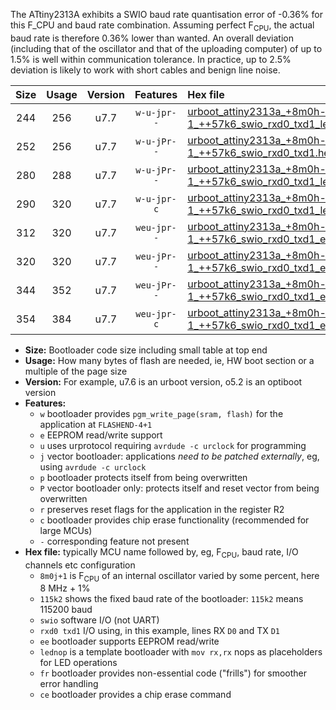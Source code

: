 The ATtiny2313A exhibits a SWIO baud rate quantisation error of -0.36% for this F_CPU and baud rate combination. Assuming perfect F<sub>CPU</sub>, the actual baud rate is therefore 0.36% lower than wanted. An overall deviation (including that of the oscillator and that of the uploading computer) of up to 1.5% is well within communication tolerance. In practice, up to 2.5% deviation is likely to work with short cables and benign line noise.

|Size|Usage|Version|Features|Hex file|
|:-:|:-:|:-:|:-:|:--|
|244|256|u7.7|`w-u-jpr--`|[urboot_attiny2313a_+8m0h-1_++57k6_swio_rxd0_txd1_lednop.hex](https://raw.githubusercontent.com/stefanrueger/urboot.hex/main/mcus/attiny2313a/internal_oscillator/fcpu_+8m0h-1/br_++57k6/urboot_attiny2313a_+8m0h-1_++57k6_swio_rxd0_txd1_lednop.hex)|
|252|256|u7.7|`w-u-jPr--`|[urboot_attiny2313a_+8m0h-1_++57k6_swio_rxd0_txd1.hex](https://raw.githubusercontent.com/stefanrueger/urboot.hex/main/mcus/attiny2313a/internal_oscillator/fcpu_+8m0h-1/br_++57k6/urboot_attiny2313a_+8m0h-1_++57k6_swio_rxd0_txd1.hex)|
|280|288|u7.7|`w-u-jPr--`|[urboot_attiny2313a_+8m0h-1_++57k6_swio_rxd0_txd1_lednop_fr.hex](https://raw.githubusercontent.com/stefanrueger/urboot.hex/main/mcus/attiny2313a/internal_oscillator/fcpu_+8m0h-1/br_++57k6/urboot_attiny2313a_+8m0h-1_++57k6_swio_rxd0_txd1_lednop_fr.hex)|
|290|320|u7.7|`w-u-jpr-c`|[urboot_attiny2313a_+8m0h-1_++57k6_swio_rxd0_txd1_lednop_fr_ce.hex](https://raw.githubusercontent.com/stefanrueger/urboot.hex/main/mcus/attiny2313a/internal_oscillator/fcpu_+8m0h-1/br_++57k6/urboot_attiny2313a_+8m0h-1_++57k6_swio_rxd0_txd1_lednop_fr_ce.hex)|
|312|320|u7.7|`weu-jpr--`|[urboot_attiny2313a_+8m0h-1_++57k6_swio_rxd0_txd1_ee_lednop.hex](https://raw.githubusercontent.com/stefanrueger/urboot.hex/main/mcus/attiny2313a/internal_oscillator/fcpu_+8m0h-1/br_++57k6/urboot_attiny2313a_+8m0h-1_++57k6_swio_rxd0_txd1_ee_lednop.hex)|
|320|320|u7.7|`weu-jPr--`|[urboot_attiny2313a_+8m0h-1_++57k6_swio_rxd0_txd1_ee.hex](https://raw.githubusercontent.com/stefanrueger/urboot.hex/main/mcus/attiny2313a/internal_oscillator/fcpu_+8m0h-1/br_++57k6/urboot_attiny2313a_+8m0h-1_++57k6_swio_rxd0_txd1_ee.hex)|
|344|352|u7.7|`weu-jPr--`|[urboot_attiny2313a_+8m0h-1_++57k6_swio_rxd0_txd1_ee_lednop_fr.hex](https://raw.githubusercontent.com/stefanrueger/urboot.hex/main/mcus/attiny2313a/internal_oscillator/fcpu_+8m0h-1/br_++57k6/urboot_attiny2313a_+8m0h-1_++57k6_swio_rxd0_txd1_ee_lednop_fr.hex)|
|354|384|u7.7|`weu-jpr-c`|[urboot_attiny2313a_+8m0h-1_++57k6_swio_rxd0_txd1_ee_lednop_fr_ce.hex](https://raw.githubusercontent.com/stefanrueger/urboot.hex/main/mcus/attiny2313a/internal_oscillator/fcpu_+8m0h-1/br_++57k6/urboot_attiny2313a_+8m0h-1_++57k6_swio_rxd0_txd1_ee_lednop_fr_ce.hex)|

- **Size:** Bootloader code size including small table at top end
- **Usage:** How many bytes of flash are needed, ie, HW boot section or a multiple of the page size
- **Version:** For example, u7.6 is an urboot version, o5.2 is an optiboot version
- **Features:**
  + `w` bootloader provides `pgm_write_page(sram, flash)` for the application at `FLASHEND-4+1`
  + `e` EEPROM read/write support
  + `u` uses urprotocol requiring `avrdude -c urclock` for programming
  + `j` vector bootloader: applications *need to be patched externally*, eg, using `avrdude -c urclock`
  + `p` bootloader protects itself from being overwritten
  + `P` vector bootloader only: protects itself and reset vector from being overwritten
  + `r` preserves reset flags for the application in the register R2
  + `c` bootloader provides chip erase functionality (recommended for large MCUs)
  + `-` corresponding feature not present
- **Hex file:** typically MCU name followed by, eg, F<sub>CPU</sub>, baud rate, I/O channels etc configuration
  + `8m0j+1` is F<sub>CPU</sub> of an internal oscillator varied by some percent, here 8 MHz + 1%
  + `115k2` shows the fixed baud rate of the bootloader: `115k2` means 115200 baud
  + `swio` software I/O (not UART)
  + `rxd0 txd1` I/O using, in this example, lines RX `D0` and TX `D1`
  + `ee` bootloader supports EEPROM read/write
  + `lednop` is a template bootloader with `mov rx,rx` nops as placeholders for LED operations
  + `fr` bootloader provides non-essential code ("frills") for smoother error handling
  + `ce` bootloader provides a chip erase command
